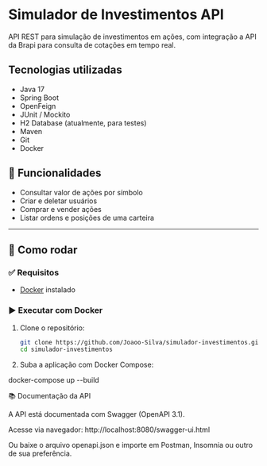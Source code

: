 # Simulador de Investimentos API

API REST para simulação de investimentos em ações, com integração a API da Brapi para consulta de cotações em tempo real.

## Tecnologias utilizadas

- Java 17
- Spring Boot
- OpenFeign
- JUnit / Mockito
- H2 Database (atualmente, para testes)
- Maven
- Git
- Docker

## 🔧 Funcionalidades

- Consultar valor de ações por símbolo
- Criar e deletar usuários
- Comprar e vender ações
- Listar ordens e posições de uma carteira

---

## 🚀 Como rodar

### ✅ Requisitos

- [Docker](https://www.docker.com/) instalado

### ▶️ Executar com Docker

1. Clone o repositório:
   ```bash
   git clone https://github.com/Joaoo-Silva/simulador-investimentos.git
   cd simulador-investimentos
   

2. Suba a aplicação com Docker Compose:
 
docker-compose up --build

📚 Documentação da API

A API está documentada com Swagger (OpenAPI 3.1).

Acesse via navegador:
http://localhost:8080/swagger-ui.html

Ou baixe o arquivo openapi.json e importe em Postman, Insomnia ou outro de sua preferência.

